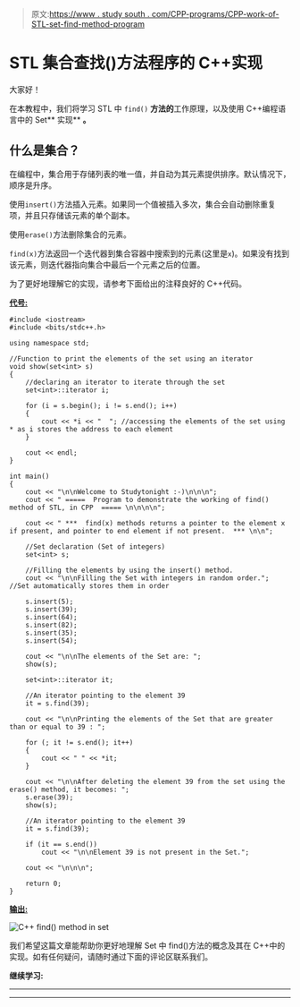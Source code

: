 > 原文:[https://www . study south . com/CPP-programs/CPP-work-of-STL-set-find-method-program](https://www.studytonight.com/cpp-programs/cpp-working-of-stl-set-find-method-program)

# STL 集合查找()方法程序的 C++实现

大家好！

在本教程中，我们将学习 STL 中 `find()` **方法的**工作原理，以及使用 C++编程语言中的 Set** 实现** **。**

## 什么是集合？

在编程中，集合用于存储列表的唯一值，并自动为其元素提供排序。默认情况下，顺序是升序。

使用`insert()`方法插入元素。如果同一个值被插入多次，集合会自动删除重复项，并且只存储该元素的单个副本。

使用`erase()`方法删除集合的元素。

`find(x)`方法返回一个迭代器到集合容器中搜索到的元素(这里是`x`)。如果没有找到该元素，则迭代器指向集合中最后一个元素之后的位置。

为了更好地理解它的实现，请参考下面给出的注释良好的 C++代码。

<u>**代号:**</u>

```
#include <iostream>
#include <bits/stdc++.h>

using namespace std;

//Function to print the elements of the set using an iterator
void show(set<int> s)
{
    //declaring an iterator to iterate through the set
    set<int>::iterator i;

    for (i = s.begin(); i != s.end(); i++)
    {
        cout << *i << "  "; //accessing the elements of the set using * as i stores the address to each element
    }

    cout << endl;
}

int main()
{
    cout << "\n\nWelcome to Studytonight :-)\n\n\n";
    cout << " =====  Program to demonstrate the working of find() method of STL, in CPP  ===== \n\n\n\n";

    cout << " ***  find(x) methods returns a pointer to the element x if present, and pointer to end element if not present.  *** \n\n";

    //Set declaration (Set of integers)
    set<int> s;

    //Filling the elements by using the insert() method.
    cout << "\n\nFilling the Set with integers in random order."; //Set automatically stores them in order

    s.insert(5);
    s.insert(39);
    s.insert(64);
    s.insert(82);
    s.insert(35);
    s.insert(54);

    cout << "\n\nThe elements of the Set are: ";
    show(s);

    set<int>::iterator it;

    //An iterator pointing to the element 39
    it = s.find(39);

    cout << "\n\nPrinting the elements of the Set that are greater than or equal to 39 : ";

    for (; it != s.end(); it++)
    {
        cout << " " << *it;
    }

    cout << "\n\nAfter deleting the element 39 from the set using the erase() method, it becomes: ";
    s.erase(39);
    show(s);

    //An iterator pointing to the element 39
    it = s.find(39);

    if (it == s.end())
        cout << "\n\nElement 39 is not present in the Set.";

    cout << "\n\n\n";

    return 0;
} 
```

<u>**输出:**</u>

![C++ find() method in set](../Images/e102ecae45e588bde3c8b4315b20ee21.png)

我们希望这篇文章能帮助你更好地理解 Set 中 find()方法的概念及其在 C++中的实现。如有任何疑问，请随时通过下面的评论区联系我们。

**继续学习:**

* * *

* * *